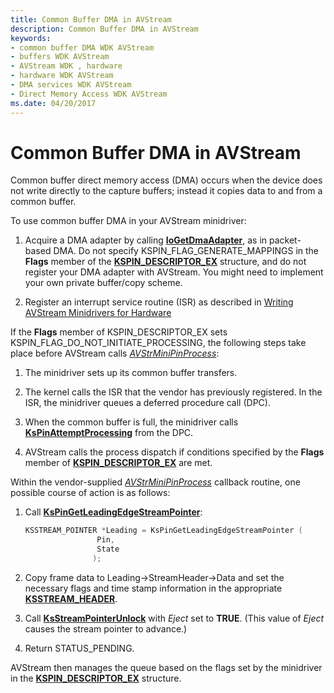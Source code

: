 ```yaml
---
title: Common Buffer DMA in AVStream
description: Common Buffer DMA in AVStream
keywords:
- common buffer DMA WDK AVStream
- buffers WDK AVStream
- AVStream WDK , hardware
- hardware WDK AVStream
- DMA services WDK AVStream
- Direct Memory Access WDK AVStream
ms.date: 04/20/2017
---
```


# Common Buffer DMA in AVStream





Common buffer direct memory access (DMA) occurs when the device does not write directly to the capture buffers; instead it copies data to and from a common buffer.

To use common buffer DMA in your AVStream minidriver:

1.  Acquire a DMA adapter by calling [**IoGetDmaAdapter**](/windows-hardware/drivers/ddi/wdm/nf-wdm-iogetdmaadapter), as in packet-based DMA. Do not specify KSPIN\_FLAG\_GENERATE\_MAPPINGS in the **Flags** member of the [**KSPIN\_DESCRIPTOR\_EX**](/windows-hardware/drivers/ddi/ks/ns-ks-_kspin_descriptor_ex) structure, and do not register your DMA adapter with AVStream. You might need to implement your own private buffer/copy scheme.

2.  Register an interrupt service routine (ISR) as described in [Writing AVStream Minidrivers for Hardware](writing-avstream-minidrivers-for-hardware.md)

If the **Flags** member of KSPIN\_DESCRIPTOR\_EX sets KSPIN\_FLAG\_DO\_NOT\_INITIATE\_PROCESSING, the following steps take place before AVStream calls [*AVStrMiniPinProcess*](/windows-hardware/drivers/ddi/ks/nc-ks-pfnkspin):

1.  The minidriver sets up its common buffer transfers.

2.  The kernel calls the ISR that the vendor has previously registered. In the ISR, the minidriver queues a deferred procedure call (DPC).

3.  When the common buffer is full, the minidriver calls [**KsPinAttemptProcessing**](/windows-hardware/drivers/ddi/ks/nf-ks-kspinattemptprocessing) from the DPC.

4.  AVStream calls the process dispatch if conditions specified by the **Flags** member of [**KSPIN\_DESCRIPTOR\_EX**](/windows-hardware/drivers/ddi/ks/ns-ks-_kspin_descriptor_ex) are met.

Within the vendor-supplied [*AVStrMiniPinProcess*](/windows-hardware/drivers/ddi/ks/nc-ks-pfnkspin) callback routine, one possible course of action is as follows:

1.  Call [**KsPinGetLeadingEdgeStreamPointer**](/windows-hardware/drivers/ddi/ks/nf-ks-kspingetleadingedgestreampointer):

    ```cpp
    KSSTREAM_POINTER *Leading = KsPinGetLeadingEdgeStreamPointer (
                    Pin,
                    State
                   );
    ```

2.  Copy frame data to Leading-&gt;StreamHeader-&gt;Data and set the necessary flags and time stamp information in the appropriate [**KSSTREAM\_HEADER**](/windows-hardware/drivers/ddi/ks/ns-ks-ksstream_header).

3.  Call [**KsStreamPointerUnlock**](/windows-hardware/drivers/ddi/ks/nf-ks-ksstreampointerunlock) with *Eject* set to **TRUE**. (This value of *Eject* causes the stream pointer to advance.)

4.  Return STATUS\_PENDING.

AVStream then manages the queue based on the flags set by the minidriver in the [**KSPIN\_DESCRIPTOR\_EX**](/windows-hardware/drivers/ddi/ks/ns-ks-_kspin_descriptor_ex) structure.

 

